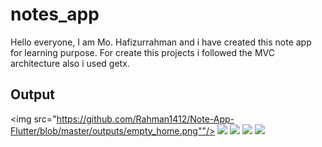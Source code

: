 # notes_app

Hello everyone,
I am Mo. Hafizurrahman and i have created this note app for learning purpose. 
For create this projects i followed the MVC architecture also i used getx.

## Output

<img src="https://github.com/Rahman1412/Note-App-Flutter/blob/master/outputs/empty_home.png""/>
<img src="https://github.com/Rahman1412/Note-App-Flutter/blob/master/outputs/home.png"/>
<img src="https://github.com/Rahman1412/Note-App-Flutter/blob/master/outputs/new_note.png"/>
<img src="https://github.com/Rahman1412/Note-App-Flutter/blob/master/outputs/update_note.png"/>
<img src="https://github.com/Rahman1412/Note-App-Flutter/blob/master/outputs/delete_note.png"/>
